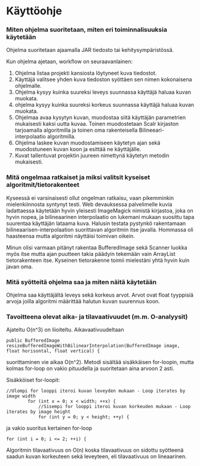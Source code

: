 # Käyttöohje

### Miten ohjelma suoritetaan, miten eri toiminnalisuuksia käytetään
Ohjelma suoritetaan ajaamalla JAR tiedosto tai kehitysympäristössä.

Kun ohjelma ajetaan, workflow on seuraavanlainen:

1. Ohjelma listaa projekti kansiosta löytyneet kuva tiedostot.
2. Käyttäjä valitsee yhden kuva tiedoston syöttäen sen nimen kokonaisena ohjelmalle.
3. Ohjelma kysyy kuinka suureksi leveys suunnassa käyttäjä haluaa kuvan muokata.
4. ohjelma kysyy kuinka suureksi korkeus suunnassa käyttäjä haluaa kuvan muokata.
5. Ohjelmaa avaa kysytyn kuvan, muodostaa siitä käyttäjän parametrien mukaisesti kaksi uutta kuvaa.
   Toinen muodostetaan Scalr kirjaston tarjoamalla algoritmilla ja toinen oma rakenteisella Bilineeari-interpolaatio algoritmilla.
6. Ohjelma laskee kuvan muodostamiseen käytetyn ajan sekä muodostuneen kuvan koon ja esittää ne käyttäjälle. 
7. Kuvat tallentuvat projektin juureen nimettynä käytetyn metodin mukaisesti.

### Mitä ongelmaa ratkaiset ja miksi valitsit kyseiset algoritmit/tietorakenteet
Kyseessä ei varsinaisesti ollut ongelman ratkaisu, vaan pikemminkin mielenkiinnosta syntynyt testi. Web devauksessa palvelimelle kuvia ladattaessa käytetään hyvin yleisesti ImageMagick nimistä kirjastoa, joka on hyvin nopea, ja bilineaarinen interpolaatio on lukemani mukaan suosittu tapa suurentaa käyttäjän lataama kuva.
Halusin testata pystynkö rakentamaan bilineaarisen-interpolaation suorittavan algoritmin itse javalla. Hommassa oli haasteensa mutta algoritmi näyttäisi toimivan oikein.

Minun olisi varmaan pitänyt rakentaa BufferedImage sekä Scanner luokka myös itse mutta ajan puutteen takia päädyin tekemään vain ArrayList tietorakenteen itse. Kyseinen tietorakenne toimii mielestäni yhtä hyvin kuin javan oma. 
### Mitä syötteitä ohjelma saa ja miten näitä käytetään
Ohjelma saa käyttäjältä leveys sekä korkeus arvot. Arvot ovat float tyyppisiä arvoja joilla algoritmi määrittää halutun kuvan suurennus koon.

### Tavoitteena olevat aika- ja tilavaativuudet (m.m. O-analyysit)

Ajateltu O(n^3) on liioiteltu. Aikavaativuudeltaan 
```
public BufferedImage resizeBufferedImageWithBilinearInterpolation(BufferedImage image, float horisontal, float vertical) {
```
suorittaminen vie aikaa O(n^2). Metodi sisältää sisäkkäisen for-loopin, mutta kolmas for-loop on vakio pituudella ja suoritetaan aina arvoon 2 asti. 

Sisäkköiset for-loopit:
```
//Ulompi for looppi iteroi kuvan leveyden mukaan - Loop iterates by image width
        for (int x = 0; x < width; ++x) {
            //Sisempi for looppi iteroi kuvan korkeuden mukaan - Loop iterates by image height
            for (int y = 0; y < height; ++y) {
```
ja vakio suoritus kertainen for-loop
```
for (int i = 0; i <= 2; ++i) {
```
Algoritmin tilavaativuus on O(n) koska tilavaativuus on sidottu syötteenä saadun kuvan korkeuteen sekä leveyteen, eli tilavaativuus on lineaarinen.
